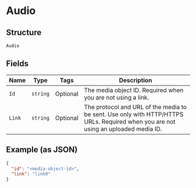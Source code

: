 
# Audio

## Structure

`Audio`

## Fields

| Name | Type | Tags | Description |
|  --- | --- | --- | --- |
| `Id` | `string` | Optional | The media object ID. Required when you are not using a link. |
| `Link` | `string` | Optional | The protocol and URL of the media to be sent. Use only with HTTP/HTTPS URLs. Required when you are not using an uploaded media ID. |

## Example (as JSON)

```json
{
  "id": "<media-object-id>",
  "link": "link0"
}
```

